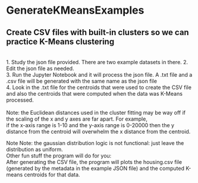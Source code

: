 # GenerateKMeansExamples
<h2>Create CSV files with built-in clusters so we can practice K-Means clustering</h2></br>
1. Study the json file provided. There are two example datasets in there. 
2. Edit the json file as needed.</br>
3. Run the Jupyter Notebook and it will process the json file. A .txt file and a .csv file will be generated with the same name as the json file </br>
4. Look in the .txt file for the centroids that were used to create the CSV file and also the centroids that were computed when the data was K-Means processed.
 </br>
 </br>
 Note: the Euclidean distances used in the cluster fitting may be way off if the scaling of the x and y axes are far apart. For example, </br>
 if the x-axis range is 1-10 and the y-axis range is 0-20000 then the y distance from the centroid will overwhelm the x distance from the centroid.</br>
 
 Note Note: the gaussian distribution logic is not functional: just leave the distribution as uniform.
 </br>
Other fun stuff the program will do for you: </br>
After generating the CSV file, the program will plots the housing.csv file (generated by the metadata in the example JSON file) and the computed K-means centroids for that data.</br>


